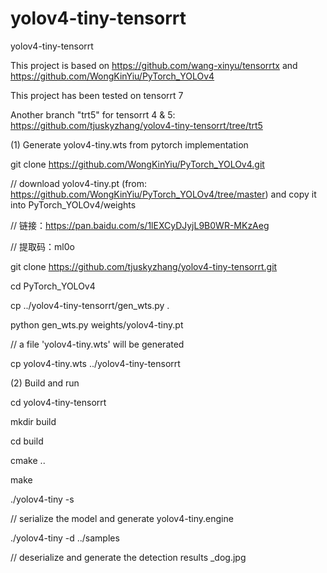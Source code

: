 # yolov4-tiny-tensorrt
yolov4-tiny-tensorrt


This project is based on https://github.com/wang-xinyu/tensorrtx and https://github.com/WongKinYiu/PyTorch_YOLOv4

This project has been tested on tensorrt 7

Another branch "trt5" for tensorrt 4 & 5: https://github.com/tjuskyzhang/yolov4-tiny-tensorrt/tree/trt5


(1) Generate yolov4-tiny.wts from pytorch implementation

git clone https://github.com/WongKinYiu/PyTorch_YOLOv4.git

// download yolov4-tiny.pt (from: https://github.com/WongKinYiu/PyTorch_YOLOv4/tree/master) and copy it into PyTorch_YOLOv4/weights

// 链接：https://pan.baidu.com/s/1lEXCyDJyjL9B0WR-MKzAeg 

// 提取码：ml0o 

git clone https://github.com/tjuskyzhang/yolov4-tiny-tensorrt.git

cd PyTorch_YOLOv4

cp ../yolov4-tiny-tensorrt/gen_wts.py .

python gen_wts.py weights/yolov4-tiny.pt

// a file 'yolov4-tiny.wts' will be generated

cp yolov4-tiny.wts ../yolov4-tiny-tensorrt

(2) Build and run

cd yolov4-tiny-tensorrt

mkdir build

cd build

cmake ..

make

./yolov4-tiny -s

// serialize the model and generate yolov4-tiny.engine

./yolov4-tiny -d ../samples

// deserialize and generate the detection results _dog.jpg
